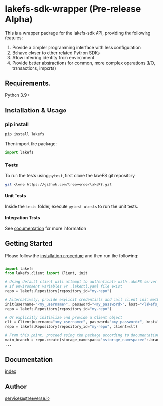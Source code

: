 # lakefs-sdk-wrapper (Pre-release Alpha)

This is a wrapper package for the lakefs-sdk API, providing the following features:
1. Provide a simpler programming interface with less configuration 
2. Behave closer to other related Python SDKs
3. Allow inferring identity from environment 
4. Provide better abstractions for common, more complex operations (I/O, transactions, imports)

## Requirements.

Python 3.9+

## Installation & Usage
### pip install

```sh
pip install lakefs
```

Then import the package:
```python
import lakefs
```

### Tests

To run the tests using `pytest`, first clone the lakeFS git repository

```sh
git clone https://github.com/treeverse/lakeFS.git
```

#### Unit Tests

Inside the `tests` folder, execute `pytest utests` to run the unit tests.

#### Integration Tests

See [documentation](tests/integration/README.md) for more information

## Getting Started

Please follow the [installation procedure](#installation--usage) and then run the following:

```python

import lakefs
from lakefs.client import Client, init

# Using default client will attempt to authenticate with lakeFS server using configured credentials
# If environment variables or .lakectl.yaml file exist 
repo = lakefs.Repository(repository_id="my-repo")

# Alternatively, provide explicit credentials and call client init method, which will initialize the default client
init(username="<my_username>", password="<my_password>", host="<lakefs_host>")
repo = lakefs.Repository(repository_id="my-repo")

# Or explicitly initialize and provide a Client object 
clt = Client(username="<my_username>", password="<my_password>", host="<lakefs_host>")
repo = lakefs.Repository(repository_id="my-repo", client=clt)

# From this point, proceed using the package according to documentation
main_branch = repo.create(storage_namespace="<storage_namespace>").branch(branch_id="main")
...
```

## Documentation

[index](docs/index.md)

## Author

services@treeverse.io


